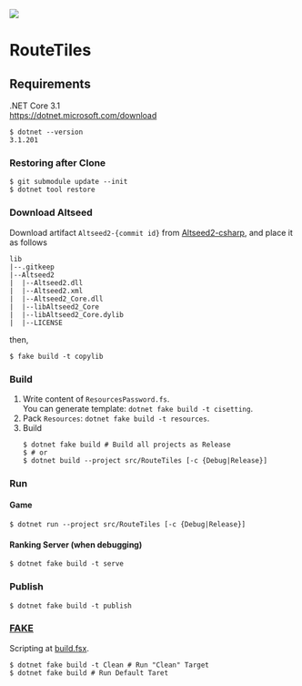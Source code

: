 [![](https://github.com/wraikny/RouteTiles/workflows/CI/badge.svg)](https://github.com/wraikny/RouteTiles/actions?workflow=CI)

# RouteTiles

## Requirements
.NET Core 3.1  
https://dotnet.microsoft.com/download  

```shell
$ dotnet --version
3.1.201
```

### Restoring after Clone
```shell
$ git submodule update --init
$ dotnet tool restore
```

### Download Altseed
Download artifact `Altseed2-{commit id}` from [Altseed2-csharp](https://github.com/altseed/Altseed2-csharp/tree/7f02df407b10a78d1aa44258b9739151ae905b75), and place it as follows

```
lib
|--.gitkeep
|--Altseed2
|  |--Altseed2.dll
|  |--Altseed2.xml
|  |--Altseed2_Core.dll
|  |--libAltseed2_Core
|  |--libAltseed2_Core.dylib
|  |--LICENSE
```

then,

```shell
$ fake build -t copylib
```


### Build

1. Write content of `ResourcesPassword.fs`.  
    You can generate template: `dotnet fake build -t cisetting`.
2. Pack `Resources`: `dotnet fake build -t resources`.
3. Build
    ```shell
    $ dotnet fake build # Build all projects as Release
    $ # or
    $ dotnet build --project src/RouteTiles [-c {Debug|Release}]
    ```

### Run
#### Game

```shell
$ dotnet run --project src/RouteTiles [-c {Debug|Release}]
```

#### Ranking Server (when debugging)

```shell
$ dotnet fake build -t serve
```

### Publish
```shell
$ dotnet fake build -t publish
```
<!-- 
### Tests
```shell
$ dotnet fake build -t Test
``` -->

### [FAKE](https://fake.build/)  
Scripting at [build.fsx](/build.fsx).  

```shell
$ dotnet fake build -t Clean # Run "Clean" Target
$ dotnet fake build # Run Default Taret
```
